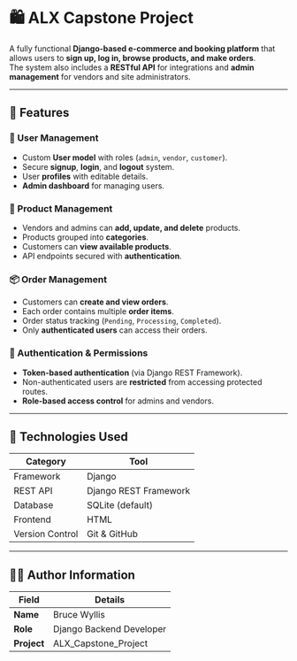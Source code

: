 # 🛍️ ALX Capstone Project

A fully functional **Django-based e-commerce and booking platform** that allows users to **sign up, log in, browse products, and make orders**.  
The system also includes a **RESTful API** for integrations and **admin management** for vendors and site administrators.

---

## 🚀 Features

### 👥 User Management
- Custom **User model** with roles (`admin`, `vendor`, `customer`).
- Secure **signup**, **login**, and **logout** system.
- User **profiles** with editable details.
- **Admin dashboard** for managing users.

### 🛒 Product Management
- Vendors and admins can **add, update, and delete** products.
- Products grouped into **categories**.
- Customers can **view available products**.
- API endpoints secured with **authentication**.

### 📦 Order Management
- Customers can **create and view orders**.
- Each order contains multiple **order items**.
- Order status tracking (`Pending`, `Processing`, `Completed`).
- Only **authenticated users** can access their orders.

### 🔐 Authentication & Permissions
- **Token-based authentication** (via Django REST Framework).
- Non-authenticated users are **restricted** from accessing protected routes.
- **Role-based access control** for admins and vendors.

---

## 🧰 Technologies Used

| Category | Tool |
|-----------|------|
| Framework | Django |
| REST API | Django REST Framework |
| Database | SQLite (default) |
| Frontend | HTML |
| Version Control | Git & GitHub |

---

## 👨‍💻 Author Information

| Field | Details |
|--------|----------|
| **Name** | Bruce Wyllis |
| **Role** | Django Backend Developer |
| **Project** | ALX_Capstone_Project |
